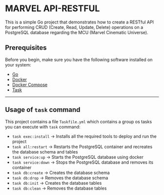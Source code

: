 # MARVEL API-RESTFUL

This is a simple Go project that demonstrates how to create a RESTful API for performing CRUD (Create, Read, Update, Delete) operations on a PostgreSQL database regarding the MCU (Marvel Cinematic Universe).


## Prerequisites

Before you begin, make sure you have the following software installed on your system:
- [Go](https://golang.org/dl/)
- [Docker](https://www.docker.com/get-started)
- [Docker Compose](https://docs.docker.com/compose/install)
- [Task](https://taskfile.dev/install)

---

## Usage of `task` command

This project contains a file `Taskfile.yml` which contains a group os tasks you can execute with `task` command:
- `task exec:install` -> Installs all the required tools to deploy and run the project
- `task all:restart` -> Restarts the PostgreSQL container and recreates the database schema and tables
- `task service:up` -> Starts the PostgreSQL database using docker
- `task service:down` -> Stops the PostgreSQL database and removes its container
- `task db:create` -> Creates the database schema
- `task db:drop` -> Removes the database schema
- `task db:init` -> Creates the database tables
- `task db:clean` -> Removes the database tables
